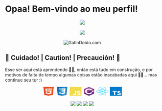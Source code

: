 
# Opaa! Bem-vindo ao meu perfil!
<p align="center">
	<img width="450em" src="https://github-readme-stats.vercel.app/api?username=cadu088&show_icons=true&include_all_commits=true&count_private=true&hide_border=true&theme=dark" />
</p>

<p align="center">
	<img width="450em" src="https://github-readme-streak-stats.herokuapp.com/?user=cadu088&include_all_commits=true&hide_border=true&theme=dark"/>
</p>

<p align="center">
  <img height="280em" width="280em" alt="GatinDoido.com" src="https://media0.giphy.com/media/905GG7MjDw61q/giphy.gif?cid=ecf05e47kpfchxvq6ty61j1rqo3ph8rija94yio62goz94gd&rid=giphy.gif&ct=g">
 </p>
 
## 🚧 Cuidado! | Caution! | Precaución! 🚧
  Esse ser aqui está aprendendo 🏃‍♂️, então está tudo em construção, e por motivos de falta de tempo algumas coisas estão inacabadas aqui 🤦‍♂️... mas continue seu tur :)

<div style="display:block " align="center">
  <img align="center" alt="Cadu-HTML" height="30" width="40" src="https://raw.githubusercontent.com/devicons/devicon/master/icons/html5/html5-original.svg">
  <img align="center" alt="Cadu-CSS" height="30" width="40" src="https://raw.githubusercontent.com/devicons/devicon/master/icons/css3/css3-original.svg">
  <img align="center" alt="Cadu-Js" height="30" width="40" src="https://raw.githubusercontent.com/devicons/devicon/master/icons/javascript/javascript-plain.svg">
  <img align="center" alt="Cadu-Csharp" height="30" width="40" src="https://raw.githubusercontent.com/devicons/devicon/master/icons/csharp/csharp-original.svg">
  <img align="center" alt="Cadu-React" height="30" width="40" src="https://raw.githubusercontent.com/devicons/devicon/master/icons/react/react-original.svg">
  <img align="center" alt="Cadu-Typ" height="30" width="40" src="https://raw.githubusercontent.com/devicons/devicon/master/icons/typescript/typescript-original.svg">
</div>
  
 <br>
<div style="display:block " align="center"> 
  <a href="https://instagram.com/carlosrs088" target="_blank"><img src="https://img.shields.io/badge/-Instagram-%23E4405F?style=for-the-badge&logo=instagram&logoColor=white" target="_blank"></a>
  <a href = "mailto:carloseduardors088@gmail.com"><img src="https://img.shields.io/badge/-Gmail-%23333?style=for-the-badge&logo=gmail&logoColor=white" target="_blank"></a>
  <a href="https://www.linkedin.com/in/carlos-eduardo-r-18b56718b/" target="_blank"><img src="https://img.shields.io/badge/-LinkedIn-%230077B5?style=for-the-badge&logo=linkedin&logoColor=white" target="_blank"></a> 
  <a href="https://carlosrodrigues.in" target="_blank"><img src="https://img.shields.io/badge/Port%C3%ADfolio-blue" target="_blank"></a> 
  
</div>
